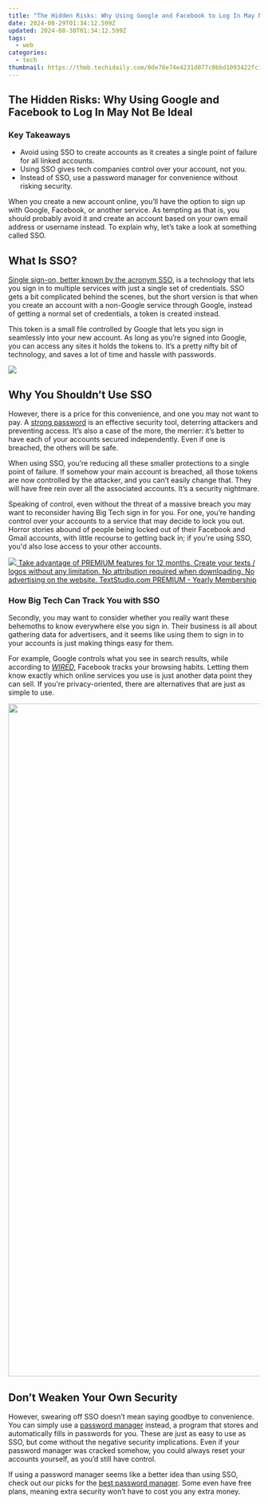```yaml
---
title: "The Hidden Risks: Why Using Google and Facebook to Log In May Not Be Ideal"
date: 2024-08-29T01:34:12.599Z
updated: 2024-08-30T01:34:12.599Z
tags:
  - web
categories:
  - tech
thumbnail: https://thmb.techidaily.com/0de78e74e4231d077c0bbd1093422fc13ce8314c6f52350885d9fed67ecbab12.jpg
---
```


## The Hidden Risks: Why Using Google and Facebook to Log In May Not Be Ideal

### Key Takeaways

* Avoid using SSO to create accounts as it creates a single point of failure for all linked accounts.
* Using SSO gives tech companies control over your account, not you.
* Instead of SSO, use a password manager for convenience without risking security.

 When you create a new account online, you’ll have the option to sign up with Google, Facebook, or another service. As tempting as that is, you should probably avoid it and create an account based on your own email address or username instead. To explain why, let’s take a look at something called SSO.

##  What Is SSO?

[Single sign-on, better known by the acronym SSO](https://unlock-android.techidaily.com/unlock-infinix-zero-5g-2023-turbo-phone-password-without-factory-reset-full-guide-here-by-drfone-android/), is a technology that lets you sign in to multiple services with just a single set of credentials. SSO gets a bit complicated behind the scenes, but the short version is that when you create an account with a non-Google service through Google, instead of getting a normal set of credentials, a token is created instead.

 This token is a small file controlled by Google that lets you sign in seamlessly into your new account. As long as you’re signed into Google, you can access any sites it holds the tokens to. It’s a pretty nifty bit of technology, and saves a lot of time and hassle with passwords.

<!-- affiliate ads begin -->
<a href="https://store.nero.com/order/checkout.php?PRODS=42296985&QTY=1&AFFILIATE=108875&CART=1"><img src="https://secure.avangate.com/images/merchant/9cea886b9f44a3c2df1163730ab64994/products/copy_nero_burning_rom_cart.png" border="0">
</a>
<!-- affiliate ads end -->
##  Why You Shouldn’t Use SSO

 However, there is a price for this convenience, and one you may not want to pay. A [strong password](https://extra-hints.techidaily.com/crafting-authenticity-in-client-testimonial-videos-for-2024/) is an effective security tool, deterring attackers and preventing access. It’s also a case of the more, the merrier: it’s better to have each of your accounts secured independently. Even if one is breached, the others will be safe.

 When using SSO, you’re reducing all these smaller protections to a single point of failure. If somehow your main account is breached, all those tokens are now controlled by the attacker, and you can’t easily change that. They will have free rein over all the associated accounts. It’s a security nightmare.

 Speaking of control, even without the threat of a massive breach you may want to reconsider having Big Tech sign in for you. For one, you’re handing control over your accounts to a service that may decide to lock you out. Horror stories abound of people being locked out of their Facebook and Gmail accounts, with little recourse to getting back in; if you're using SSO, you'd also lose access to your other accounts. 

<!-- affiliate ads begin -->
<a href="https://secure.textstudio.com/order/checkout.php?PRODS=35633309&QTY=1&AFFILIATE=108875&CART=1"> <img src="https://secure.avangate.com/images/merchant/d6eb8222c9718486bdabce8b897380f7/products/3_premium-icon.png" border="0"> Take advantage of PREMIUM features for 12 months. 
Create your texts / logos without any limitation. 
No attribution required when downloading. 
No advertising on the website. 
 TextStudio.com  PREMIUM - Yearly Membership</a>
<!-- affiliate ads end -->
###  How Big Tech Can Track You with SSO

 Secondly, you may want to consider whether you really want these behemoths to know everywhere else you sign in. Their business is all about gathering data for advertisers, and it seems like using them to sign in to your accounts is just making things easy for them.

 For example, Google controls what you see in search results, while according to [_WIRED,_](https://www.wired.com/story/ways-facebook-tracks-you-limit-it/) Facebook tracks your browsing habits. Letting them know exactly which online services you use is just another data point they can sell. If you're privacy-oriented, there are alternatives that are just as simple to use. 

<!-- affiliate ads begin -->
<a href="https://twopages.pxf.io/c/5597632/1873305/18544" target="_top" id="1873305"><img src="//a.impactradius-go.com/display-ad/18544-1873305" border="0" alt="" width="1080" height="1350"/></a><img height="0" width="0" src="https://imp.pxf.io/i/5597632/1873305/18544" style="position:absolute;visibility:hidden;" border="0" />
<!-- affiliate ads end -->
##  Don’t Weaken Your Own Security

 However, swearing off SSO doesn’t mean saying goodbye to convenience. You can simply use a [password manager](https://easy-unlock-android.techidaily.com/unlock-your-realme-gt-5-pro-phone-with-ease-the-3-best-lock-screen-removal-tools-by-drfone-android/) instead, a program that stores and automatically fills in passwords for you. These are just as easy to use as SSO, but come without the negative security implications. Even if your password manager was cracked somehow, you could always reset your accounts yourself, as you’d still have control.

 If using a password manager seems like a better idea than using SSO, check out our picks for the [best password manager](https://facebook-video-content.techidaily.com/updated-how-to-create-facebook-video-ads-with-free-video-creation-kit-for-2024/). Some even have free plans, meaning extra security won’t have to cost you any extra money.

<ins class="adsbygoogle"
     style="display:block"
     data-ad-format="autorelaxed"
     data-ad-client="ca-pub-7571918770474297"
     data-ad-slot="1223367746"></ins>



<ins class="adsbygoogle"
     style="display:block"
     data-ad-client="ca-pub-7571918770474297"
     data-ad-slot="8358498916"
     data-ad-format="auto"
     data-full-width-responsive="true"></ins>


